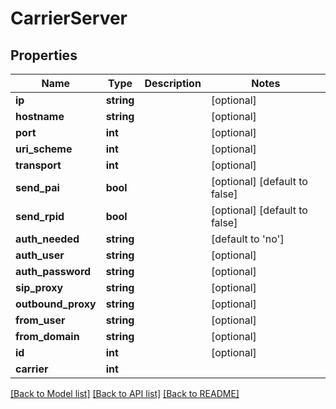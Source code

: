 # CarrierServer

## Properties
Name | Type | Description | Notes
------------ | ------------- | ------------- | -------------
**ip** | **string** |  | [optional] 
**hostname** | **string** |  | [optional] 
**port** | **int** |  | [optional] 
**uri_scheme** | **int** |  | [optional] 
**transport** | **int** |  | [optional] 
**send_pai** | **bool** |  | [optional] [default to false]
**send_rpid** | **bool** |  | [optional] [default to false]
**auth_needed** | **string** |  | [default to 'no']
**auth_user** | **string** |  | [optional] 
**auth_password** | **string** |  | [optional] 
**sip_proxy** | **string** |  | [optional] 
**outbound_proxy** | **string** |  | [optional] 
**from_user** | **string** |  | [optional] 
**from_domain** | **string** |  | [optional] 
**id** | **int** |  | [optional] 
**carrier** | **int** |  | 

[[Back to Model list]](../README.md#documentation-for-models) [[Back to API list]](../README.md#documentation-for-api-endpoints) [[Back to README]](../README.md)



